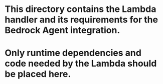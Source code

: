 # This directory contains the Lambda handler and its requirements for the Bedrock Agent integration.
# Only runtime dependencies and code needed by the Lambda should be placed here.
